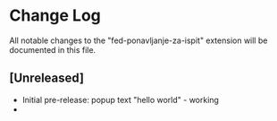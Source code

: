 # Change Log

All notable changes to the "fed-ponavljanje-za-ispit" extension will be documented in this file.

## [Unreleased]

- Initial pre-release: popup text "hello world" - working
-
